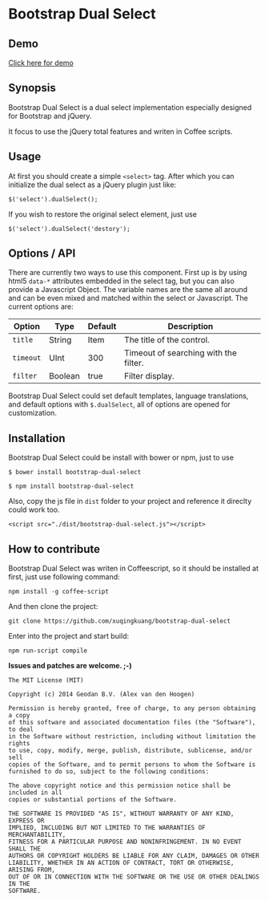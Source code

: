# Bootstrap Dual Select

## Demo

[Click here for demo](http://xuqingkuang.github.io/bootstrap-dual-select/index.html)

## Synopsis

Bootstrap Dual Select is a dual select implementation especially designed for 
Bootstrap and jQuery.

It focus to use the jQuery total features and writen in Coffee scripts.

## Usage

At first you should create a simple `<select>` tag. After which you can
initialize the dual select as a jQuery plugin just like: 

`$('select').dualSelect();`

If you wish to restore the original select element, just use

`$('select').dualSelect('destory');`

## Options / API

There are currently two ways to use this component. First up is by using html5
`data-*` attributes embedded in the select tag, but you can also provide a 
Javascript Object. The variable names are the same all around and can be even
mixed and matched within the select or Javascript. The current options are: 

| Option       | Type    | Default    | Description |
| ------------ | ------- | ---------- | ----------- |
| `title`      | String  | Item       | The title of the control. |
| `timeout`    | UInt    | 300        | Timeout of searching with the filter. |
| `filter`     | Boolean | true       | Filter display. |

Bootstrap Dual Select could set default templates, language translations, and
default options with `$.dualSelect`, all of options are opened for customization.


## Installation


Bootstrap Dual Select could be install with bower or npm, just to use

`$ bower install bootstrap-dual-select`

`$ npm install bootstrap-dual-select`

Also, copy the js file in `dist` folder to your project and reference it
direclty could work too.

`<script src="./dist/bootstrap-dual-select.js"></script>`

## How to contribute

Bootstrap Dual Select was writen in Coffeescript, so it should be installed at
first, just use following command:

`npm install -g coffee-script`

And then clone the project:

`git clone https://github.com/xuqingkuang/bootstrap-dual-select`

Enter into the project and start build:

`npm run-script compile`

**Issues and patches are welcome. ;-)**


```
The MIT License (MIT)

Copyright (c) 2014 Geodan B.V. (Alex van den Hoogen)

Permission is hereby granted, free of charge, to any person obtaining a copy
of this software and associated documentation files (the "Software"), to deal
in the Software without restriction, including without limitation the rights
to use, copy, modify, merge, publish, distribute, sublicense, and/or sell
copies of the Software, and to permit persons to whom the Software is
furnished to do so, subject to the following conditions:

The above copyright notice and this permission notice shall be included in all
copies or substantial portions of the Software.

THE SOFTWARE IS PROVIDED "AS IS", WITHOUT WARRANTY OF ANY KIND, EXPRESS OR
IMPLIED, INCLUDING BUT NOT LIMITED TO THE WARRANTIES OF MERCHANTABILITY,
FITNESS FOR A PARTICULAR PURPOSE AND NONINFRINGEMENT. IN NO EVENT SHALL THE
AUTHORS OR COPYRIGHT HOLDERS BE LIABLE FOR ANY CLAIM, DAMAGES OR OTHER
LIABILITY, WHETHER IN AN ACTION OF CONTRACT, TORT OR OTHERWISE, ARISING FROM,
OUT OF OR IN CONNECTION WITH THE SOFTWARE OR THE USE OR OTHER DEALINGS IN THE
SOFTWARE.
```